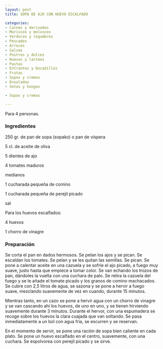 ```yaml
---
layout: post
title: SOPA DE AJO CON HUEVO ESCALFADO

categories:
- Carnes y derivados
- Mariscos y moluscos
- Verduras y legumbres
- Pescados
- Arroces
- Salsas
- Postres y dulces
- Huevos y lacteos
- Pastas
- Entrantes y bocadillos
- Frutas
- Sopas y cremas
- Ensaladas
- Setas y hongos

- Sopas y cremas

---
```

Para 4 personas.

<h3>Ingredientes</h3>

250 gr. de pan de sopa (sopako) o pan de víspera

5 cl. de aceite de oliva

5 dientes de ajo

4 tomates maduros

medianos

1 cucharada pequeña de comino

1 cucharada pequeña de perejil picado

sal

Para los huevos escalfados:

4 huevos

1 chorro de vinagre

<h3>Preparación</h3>

Se corta el pan en dados hermosos. Se pelan los ajos y se pican. Se escaldan los tomates. Se pelan y se les quitan las semillas. Se pican. Se pone a calentar aceite en una cazuela y se sofríe el ajo picado, a fuego muy suave, justo hasta que empiece a tomar color. Se van echando los trozos de pan, dándoles la vuelta con una cuchara de palo. Se retira la cazuela del fuego y se le añade el tomate picado y los granos de comino machacados. Se cubre con 2,5 litros de agua, se sazona y se pone a hervir a fuego suave, mezclando suavemente de vez en cuando, durante 15 minutos.

Mientras tanto, en un cazo se pone a hervir agua con un chorro de vinagre y se van cascando ahí los huevos, de uno en uno, y se tienen hirviendo suavemente durante 3 minutos. Durante el hervor, con una espumadera se recoge sobre los huevos la clara cuajada que van soltando. Se pasa inmediatamente a un bol con agua fría, se escurren y se reservan.

En el momento de servir, se pone una ración de sopa bien caliente en cada plato. Se pone un huevo escalfado en el centro, suavemente, con una cuchara. Se espolvorea con perejil picado y se sirve.

